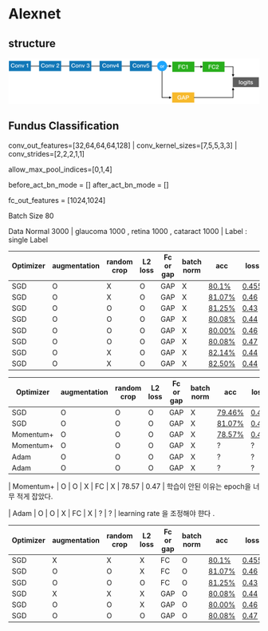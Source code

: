 # Alexnet

## structure 

![Alt_text](readme_pic/structure.png)

## Fundus Classification 

conv_out_features=[32,64,64,64,128] | conv_kernel_sizes=[7,5,5,3,3] | conv_strides=[2,2,2,1,1]

allow_max_pool_indices=[0,1,4]

before_act_bn_mode = [] after_act_bn_mode = []

fc_out_features = [1024,1024]

Batch Size 80 

Data Normal 3000 | glaucoma 1000 , retina 1000 , cataract 1000 | Label : single Label 

|Optimizer| augmentation | random crop | L2 loss | Fc or gap | batch norm | acc | loss | learningRate |
| --- | --- | --- | --- | --- | --- | --- |--- |--- |
| SGD | O | X | O | GAP | X |   [80.1%](readme_pic/0/alex_experiment_0.md) | [0.455](alex_experiment_0.md) | |
| SGD | O | X | O | GAP | X |   [81.07%](readme_pic/1/alex_experiment_1.md) | [0.46](readme_pic/1/alex_experiment_1.md) | |
| SGD | O | O | O | GAP | X |   [81.25%](readme_pic/2/alex_experiment_2.md) | [0.43](readme_pic/2/alex_experiment_2.md) | |
| SGD | O | O | O | GAP| X |   [80.08%](readme_pic/3/alex_experiment_3.md) | [0.44](readme_pic/3/alex_experiment_3.md) | |
| SGD | O | O | O | GAP | X |  [80.00%](readme_pic/4/alex_experiment_4.md) | [0.46](readme_pic/4/alex_experiment_4.md) | |
| SGD | O | O | O | GAP | X |  [80.08%](readme_pic/5/alex_experiment_5.md) | [0.47](readme_pic/5/alex_experiment_5.md) | |
| SGD | O | X | O | GAP | X |   [82.14%](readme_pic/6/alex_experiment_6.md) | [0.44](readme_pic/6/alex_experiment_6.md) | |
| SGD | O | X | O | GAP | X |   [82.50%](readme_pic/7/alex_experiment_7.md) | [0.44](readme_pic/7/alex_experiment_7.md) | |


|Optimizer| augmentation | random crop | L2 loss | Fc or gap | batch norm | acc | loss |  learningRate |
| --- | --- | --- | --- | --- | --- | --- |--- |--- |
| SGD | O | O | O | GAP | X | [79.46%](readme_pic/8/alex_experiment_8.md) | [0.47](readme_pic/8/alex_experiment_8.md) | | 
| SGD | O | O | O | GAP | X | [81.07%](readme_pic/9/alex_experiment_9.md) | [0.43](readme_pic/9/alex_experiment_9.md) |  |
| Momentum+ | O | O | O | GAP | X | [78.57%](readme_pic/10/alex_experiment_10.md) | [0.47](readme_pic/10/alex_experiment_10.md) | | 
| Momentum+ | O | O | O | GAP | X | ? | ? | | 
| Adam | O | O | O | GAP | X | ? | ? | | 
| Adam | O | O | O | GAP | X | ? | ? | | 



| Momentum+ | O | O | X | FC | X | 78.57 | 0.47 |
학습이 안된 이유는 epoch을 너무 적게 잡았다.

| Adam | O | O | X | FC | X | ? | ? | 
learning rate 을 조정해야 햔다 .


|Optimizer| augmentation | random crop | L2 loss | Fc or gap | batch norm | acc | loss | learningRate |
| --- | --- | --- | --- | --- | --- | --- |--- |--- |
| SGD | X | X | X | FC | O |   [80.1%](readme_pic/14/alex_experiment_14.md) | [0.455](readme_pic/14/alex_experiment_14.md) | |
| SGD | O | O | X | FC | O |   [81.07%](readme_pic/15/alex_experiment_15.md) | [0.46](readme_pic/15/alex_experiment_15.md) | |
| SGD | O | O | O | FC | O |   [81.25%](readme_pic/16/alex_experiment_16.md) | [0.43](readme_pic/16/alex_experiment_16.md) | |
| SGD | X | X | X | GAP| O |   [80.08%](readme_pic/17/alex_experiment_17.md) | [0.44](readme_pic/17/alex_experiment_17.md) | |
| SGD | O | O | X | GAP | O |  [80.00%](readme_pic/18/alex_experiment_18.md) | [0.46](readme_pic/18/alex_experiment_18.md) | |
| SGD | O | O | O | GAP | O |  [80.08%](readme_pic/19/alex_experiment_19.md) | [0.47](readme_pic/19/alex_experiment_19.md) | |


